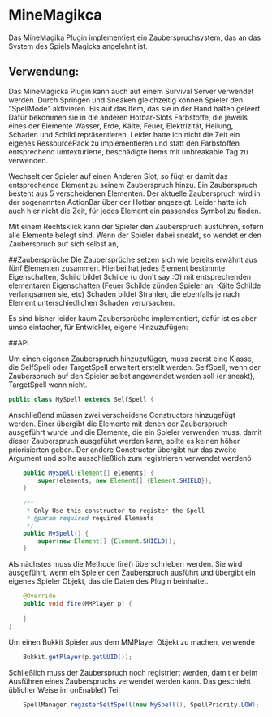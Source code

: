 # MineMagikca

Das MineMagika Plugin implementiert ein Zauberspruchsystem, das an das System des Spiels Magicka angelehnt ist. 

## Verwendung:
Das MineMagicka Plugin kann auch auf einem Survival Server verwendet werden. Durch Springen und Sneaken gleichzeitig können Spieler den "SpellMode" aktivieren. Bis auf das Item, das sie in der Hand halten geleert. Dafür bekommen sie in die anderen Hotbar-Slots Farbstoffe, die jeweils eines der Elemente Wasser, Erde, Kälte, Feuer, Elektrizität, Heilung, Schaden und Schild repräsentieren. Leider hatte ich nicht die Zeit ein eigenes RessourcePack zu implementieren und statt den Farbstoffen entsprechend umtexturierte, beschädigte Items mit unbreakable Tag zu verwenden.

Wechselt der Spieler auf einen Anderen Slot, so fügt er damit das entsprechende Element zu seinem Zauberspruch hinzu. Ein Zauberspruch besteht aus 5 verscheidenen Elementen. Der aktuelle Zauberspruch wird in der sogenannten ActionBar über der Hotbar angezeigt. Leider hatte ich auch hier nicht die Zeit, für jedes Element ein passendes Symbol zu finden.

Mit einem Rechtsklick kann der Spieler den Zauberspruch ausführen, sofern alle Elemente belegt sind. Wenn der Spieler dabei sneakt, so wendet er den Zauberspruch auf sich selbst an,

##Zaubersprüche
Die Zaubersprüche setzen sich wie bereits erwähnt aus fünf Elementen zusammen. Hierbei hat jedes Element bestimmte Eigenschaften, Schild bildet Schilde (u don't say :O) mit entsprechenden elementaren Eigenschaften (Feuer Schilde zünden Spieler an, Kälte Schilde verlangsamen sie, etc) Schaden bildet Strahlen, die ebenfalls je nach Element unterschiedlichen Schaden verursachen.

Es sind bisher leider kaum Zaubersprüche implementiert, dafür ist es aber umso einfacher, für Entwickler, eigene Hinzuzufügen:

##API

Um einen eigenen Zauberspruch hinzuzufügen, muss zuerst eine Klasse, die SelfSpell oder TargetSpell erweitert erstellt werden. SelfSpell, wenn der Zauberspruch auf den Spieler selbst angewendet werden soll (er sneakt), TargetSpell wenn nicht.

```Java
public class MySpell extends SelfSpell {
```

Anschließend müssen zwei verscheidene Constructors hinzugefügt werden. Einer übergibt die Elemente mit denen der Zauberspruch ausgeführt wurde und die Elemente, die ein Spieler verwenden muss, damit dieser Zauberspruch ausgeführt werden kann, sollte es keinen höher priorisierten geben. Der andere Constructor übergibt nur das zweite Argument und sollte ausschließlich zum registrieren verwendet werdenö
```Java
	public MySpell(Element[] elements) {
		super(elements, new Element[] {Element.SHIELD});
	}
	
	/**
	 * Only Use this constructor to register the Spell
	 * @param required required Elements
	 */
	public MySpell() {
		super(new Element[] {Element.SHIELD});
	}
```

Als nächstes muss die Methode fire() überschrieben werden. Sie wird ausgeführt, wenn ein Spieler den Zauberspruch ausführt und übergibt ein eigenes Spieler Objekt, das die Daten des Plugin beinhaltet.

```Java
	@Override
	public void fire(MMPlayer p) {
	
	}
}
```

Um einen Bukkit Spieler aus dem MMPlayer Objekt zu machen, verwende
```Java
	Bukkit.getPlayer(p.getUUID());
```

Schließlich muss der Zauberspruch noch registriert werden, damit er beim Ausführen eines Zauberspruchs verwendet werden kann. Das geschieht üblicher Weise im onEnable() Teil

```Java
	SpellManager.registerSelfSpell(new MySpell(), SpellPriority.LOW);
```
